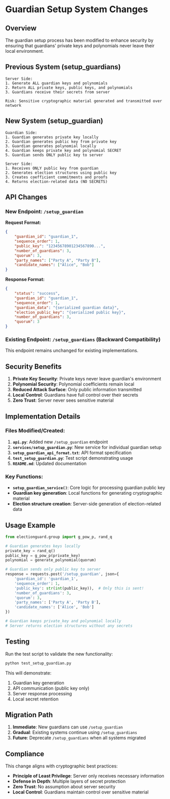 # Guardian Setup System Changes

## Overview

The guardian setup process has been modified to enhance security by ensuring that guardians' private keys and polynomials never leave their local environment.

## Previous System (setup_guardians)

```
Server Side:
1. Generate ALL guardian keys and polynomials
2. Return ALL private keys, public keys, and polynomials
3. Guardians receive their secrets from server

Risk: Sensitive cryptographic material generated and transmitted over network
```

## New System (setup_guardian)

```
Guardian Side:
1. Guardian generates private key locally
2. Guardian generates public key from private key
3. Guardian generates polynomial locally
4. Guardian keeps private key and polynomial SECRET
5. Guardian sends ONLY public key to server

Server Side:
1. Receives ONLY public key from guardian
2. Generates election structures using public key
3. Creates coefficient commitments and proofs
4. Returns election-related data (NO SECRETS)
```

## API Changes

### New Endpoint: `/setup_guardian`

**Request Format:**
```json
{
    "guardian_id": "guardian_1",
    "sequence_order": 1,
    "public_key": "12345678901234567890...",
    "number_of_guardians": 3,
    "quorum": 3,
    "party_names": ["Party A", "Party B"],
    "candidate_names": ["Alice", "Bob"]
}
```

**Response Format:**
```json
{
    "status": "success",
    "guardian_id": "guardian_1",
    "sequence_order": 1,
    "guardian_data": "{serialized guardian data}",
    "election_public_key": "{serialized public key}",
    "number_of_guardians": 3,
    "quorum": 3
}
```

### Existing Endpoint: `/setup_guardians` (Backward Compatibility)

This endpoint remains unchanged for existing implementations.

## Security Benefits

1. **Private Key Security**: Private keys never leave guardian's environment
2. **Polynomial Security**: Polynomial coefficients remain local
3. **Reduced Attack Surface**: Only public information transmitted
4. **Local Control**: Guardians have full control over their secrets
5. **Zero Trust**: Server never sees sensitive material

## Implementation Details

### Files Modified/Created:

1. **`api.py`**: Added new `/setup_guardian` endpoint
2. **`services/setup_guardian.py`**: New service for individual guardian setup
3. **`setup_guardian_api_format.txt`**: API format specification
4. **`test_setup_guardian.py`**: Test script demonstrating usage
5. **`README.md`**: Updated documentation

### Key Functions:

- **`setup_guardian_service()`**: Core logic for processing guardian public key
- **Guardian key generation**: Local functions for generating cryptographic material
- **Election structure creation**: Server-side generation of election-related data

## Usage Example

```python
from electionguard.group import g_pow_p, rand_q

# Guardian generates keys locally
private_key = rand_q()
public_key = g_pow_p(private_key)
polynomial = generate_polynomial(quorum)

# Guardian sends only public key to server
response = requests.post('/setup_guardian', json={
    'guardian_id': 'guardian_1',
    'sequence_order': 1,
    'public_key': str(int(public_key)),  # Only this is sent!
    'number_of_guardians': 3,
    'quorum': 3,
    'party_names': ['Party A', 'Party B'],
    'candidate_names': ['Alice', 'Bob']
})

# Guardian keeps private_key and polynomial locally
# Server returns election structures without any secrets
```

## Testing

Run the test script to validate the new functionality:

```bash
python test_setup_guardian.py
```

This will demonstrate:
1. Guardian key generation
2. API communication (public key only)
3. Server response processing
4. Local secret retention

## Migration Path

1. **Immediate**: New guardians can use `/setup_guardian`
2. **Gradual**: Existing systems continue using `/setup_guardians`
3. **Future**: Deprecate `/setup_guardians` when all systems migrated

## Compliance

This change aligns with cryptographic best practices:
- **Principle of Least Privilege**: Server only receives necessary information
- **Defense in Depth**: Multiple layers of secret protection
- **Zero Trust**: No assumption about server security
- **Local Control**: Guardians maintain control over sensitive material
